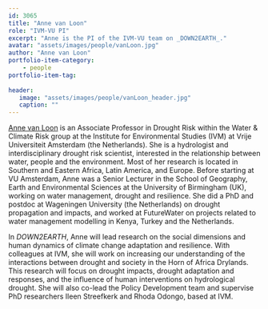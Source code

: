 ```yaml
---
id: 3065
title: "Anne van Loon"
role: "IVM-VU PI"
excerpt: "Anne is the PI of the IVM-VU team on _DOWN2EARTH_."
avatar: "assets/images/people/vanLoon.jpg"
author: "Anne van Loon"
portfolio-item-category:
    - people
portfolio-item-tag:
    
header:
   image: "assets/images/people/vanLoon_header.jpg"
   caption: ""
---
```


[Anne van Loon](https://research.vu.nl/en/persons/anne-van-loon) is an Associate Professor in Drought Risk within the Water & Climate Risk group at the Institute for Environmental Studies (IVM) at Vrije Universiteit Amsterdam (the Netherlands). She is a hydrologist and interdisciplinary drought risk scientist, interested in the relationship between water, people and the environment. Most of her research is located in Southern and Eastern Africa, Latin America, and Europe. Before starting at VU Amsterdam, Anne was a Senior Lecturer in the School of Geography, Earth and Environmental Sciences at the University of Birmingham (UK), working on water management, drought and resilience. She did a PhD and postdoc at Wageningen University (the Netherlands) on drought propagation and impacts, and worked at FutureWater on projects related to water management modelling in Kenya, Turkey and the Netherlands.

In _DOWN2EARTH_, Anne will lead research on the social dimensions and human dynamics of climate change adaptation and resilience. With colleagues at IVM, she will work on increasing our understanding of the interactions between drought and society in the Horn of Africa Drylands. This research will focus on drought impacts, drought adaptation and responses, and the influence of human interventions on hydrological drought. She will also co-lead the Policy Development team and supervise PhD researchers Ileen Streefkerk and Rhoda Odongo, based at IVM. 
